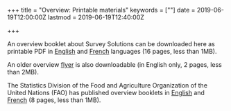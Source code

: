 ﻿+++
title = "Overview: Printable materials"
keywords = [""]
date = 2019-06-19T12:00:00Z
lastmod = 2019-06-19T12:40:00Z

+++

An overview booklet about Survey Solutions can be downloaded here as 
printable PDF in [English](resources/SurveySolutionsBooklet_2018oct(ENG).pdf) 
and [French](resources/SurveySolutionsBooklet_2018oct(FRA).pdf) languages 
(16 pages, less than 1MB).

An older overview [flyer](resources/flyer2.pdf) is also downloadable (in English only, 2 pages, less than 2MB).

The Statistics Division of the Food and Agriculture Organization of the United Nations (FAO)
 has published overview booklets in [English](http://gsars.org/wp-content/uploads/2018/03/GS-CAPI-SUSO-BROCHURE-05.pdf)
and [French](http://gsars.org/wp-content/uploads/2018/04/GS-CAPI-SUSO-BROCHURE-FR-001.pdf) (8 pages, less than 1MB).